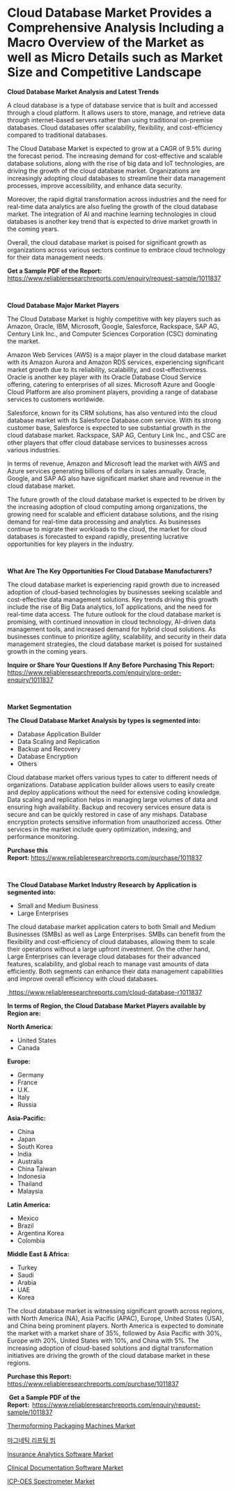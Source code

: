 <p><h1>Cloud Database Market Provides a Comprehensive Analysis Including a Macro Overview of the Market as well as Micro Details such as Market Size and Competitive Landscape</h1></p><p><strong>Cloud Database Market Analysis and Latest Trends</strong></p>
<p><p>A cloud database is a type of database service that is built and accessed through a cloud platform. It allows users to store, manage, and retrieve data through internet-based servers rather than using traditional on-premise databases. Cloud databases offer scalability, flexibility, and cost-efficiency compared to traditional databases.</p><p>The Cloud Database Market is expected to grow at a CAGR of 9.5% during the forecast period. The increasing demand for cost-effective and scalable database solutions, along with the rise of big data and IoT technologies, are driving the growth of the cloud database market. Organizations are increasingly adopting cloud databases to streamline their data management processes, improve accessibility, and enhance data security.</p><p>Moreover, the rapid digital transformation across industries and the need for real-time data analytics are also fueling the growth of the cloud database market. The integration of AI and machine learning technologies in cloud databases is another key trend that is expected to drive market growth in the coming years.</p><p>Overall, the cloud database market is poised for significant growth as organizations across various sectors continue to embrace cloud technology for their data management needs.</p></p>
<p><strong>Get a Sample PDF of the Report:&nbsp;</strong> <a href="https://www.reliableresearchreports.com/enquiry/request-sample/1011837">https://www.reliableresearchreports.com/enquiry/request-sample/1011837</a></p>
<p>&nbsp;</p>
<p><strong>Cloud Database Major Market Players</strong></p>
<p><p>The Cloud Database Market is highly competitive with key players such as Amazon, Oracle, IBM, Microsoft, Google, Salesforce, Rackspace, SAP AG, Century Link Inc., and Computer Sciences Corporation (CSC) dominating the market. </p><p>Amazon Web Services (AWS) is a major player in the cloud database market with its Amazon Aurora and Amazon RDS services, experiencing significant market growth due to its reliability, scalability, and cost-effectiveness. Oracle is another key player with its Oracle Database Cloud Service offering, catering to enterprises of all sizes. Microsoft Azure and Google Cloud Platform are also prominent players, providing a range of database services to customers worldwide.</p><p>Salesforce, known for its CRM solutions, has also ventured into the cloud database market with its Salesforce Database.com service. With its strong customer base, Salesforce is expected to see substantial growth in the cloud database market. Rackspace, SAP AG, Century Link Inc., and CSC are other players that offer cloud database services to businesses across various industries.</p><p>In terms of revenue, Amazon and Microsoft lead the market with AWS and Azure services generating billions of dollars in sales annually. Oracle, Google, and SAP AG also have significant market share and revenue in the cloud database market.</p><p>The future growth of the cloud database market is expected to be driven by the increasing adoption of cloud computing among organizations, the growing need for scalable and efficient database solutions, and the rising demand for real-time data processing and analytics. As businesses continue to migrate their workloads to the cloud, the market for cloud databases is forecasted to expand rapidly, presenting lucrative opportunities for key players in the industry.</p></p>
<p>&nbsp;</p>
<p><strong>What Are The Key Opportunities For Cloud Database Manufacturers?</strong></p>
<p><p>The cloud database market is experiencing rapid growth due to increased adoption of cloud-based technologies by businesses seeking scalable and cost-effective data management solutions. Key trends driving this growth include the rise of Big Data analytics, IoT applications, and the need for real-time data access. The future outlook for the cloud database market is promising, with continued innovation in cloud technology, AI-driven data management tools, and increased demand for hybrid cloud solutions. As businesses continue to prioritize agility, scalability, and security in their data management strategies, the cloud database market is poised for sustained growth in the coming years.</p></p>
<p><strong>Inquire or Share Your Questions If Any Before Purchasing This Report:</strong> <a href="https://www.reliableresearchreports.com/enquiry/pre-order-enquiry/1011837">https://www.reliableresearchreports.com/enquiry/pre-order-enquiry/1011837</a></p>
<p>&nbsp;</p>
<p><strong>Market Segmentation</strong></p>
<p><strong>The Cloud Database Market Analysis by types is segmented into:</strong></p>
<p><ul><li>Database Application Builder</li><li>Data Scaling and Replication</li><li>Backup and Recovery</li><li>Database Encryption</li><li>Others</li></ul></p>
<p><p>Cloud database market offers various types to cater to different needs of organizations. Database application builder allows users to easily create and deploy applications without the need for extensive coding knowledge. Data scaling and replication helps in managing large volumes of data and ensuring high availability. Backup and recovery services ensure data is secure and can be quickly restored in case of any mishaps. Database encryption protects sensitive information from unauthorized access. Other services in the market include query optimization, indexing, and performance monitoring.</p></p>
<p><strong>Purchase this Report:&nbsp;</strong><a href="https://www.reliableresearchreports.com/purchase/1011837">https://www.reliableresearchreports.com/purchase/1011837</a></p>
<p>&nbsp;</p>
<p><strong>The Cloud Database Market Industry Research by Application is segmented into:</strong></p>
<p><ul><li>Small and Medium Business</li><li>Large Enterprises</li></ul></p>
<p><p>The cloud database market application caters to both Small and Medium Businesses (SMBs) as well as Large Enterprises. SMBs can benefit from the flexibility and cost-efficiency of cloud databases, allowing them to scale their operations without a large upfront investment. On the other hand, Large Enterprises can leverage cloud databases for their advanced features, scalability, and global reach to manage vast amounts of data efficiently. Both segments can enhance their data management capabilities and improve overall efficiency with cloud databases.</p></p>
<p><a href="https://www.reliableresearchreports.com/cloud-database-r1011837">&nbsp;https://www.reliableresearchreports.com/cloud-database-r1011837</a></p>
<p><strong>In terms of Region, the Cloud Database Market Players available by Region are:</strong></p>
<p>
    <p> <strong> North America: </strong>
        <ul>
            <li>United States</li>
            <li>Canada</li>
        </ul>
        </p> 
    <p> <strong> Europe: </strong>
        <ul>
            <li>Germany</li>
            <li>France</li>
            <li>U.K.</li>
            <li>Italy</li>
            <li>Russia</li>
        </ul>
        </p> 
    <p> <strong> Asia-Pacific: </strong>
        <ul>
            <li>China</li>
            <li>Japan</li>
            <li>South Korea</li>
            <li>India</li>
            <li>Australia</li>
            <li>China Taiwan</li>
            <li>Indonesia</li>
            <li>Thailand</li>
            <li>Malaysia</li>
        </ul>
        </p> 
    <p> <strong> Latin America: </strong>
        <ul>
            <li>Mexico</li>
            <li>Brazil</li>
            <li>Argentina Korea</li>
            <li>Colombia</li>
        </ul>
        </p> 
    <p> <strong> Middle East & Africa: </strong>
        <ul>
            <li>Turkey</li>
            <li>Saudi</li>
            <li>Arabia</li>
            <li>UAE</li>
            <li>Korea</li>
        </ul>
    </p>
    </p>
<p><p>The cloud database market is witnessing significant growth across regions, with North America (NA), Asia Pacific (APAC), Europe, United States (USA), and China being prominent players. North America is expected to dominate the market with a market share of 35%, followed by Asia Pacific with 30%, Europe with 20%, United States with 10%, and China with 5%. The increasing adoption of cloud-based solutions and digital transformation initiatives are driving the growth of the cloud database market in these regions.</p></p>
<p><strong>Purchase this Report: </strong><a href="https://www.reliableresearchreports.com/purchase/1011837">https://www.reliableresearchreports.com/purchase/1011837</a></p>
<p>&nbsp;<strong>Get a Sample PDF of the Report:&nbsp;&nbsp;</strong><a href="https://www.reliableresearchreports.com/enquiry/request-sample/1011837">https://www.reliableresearchreports.com/enquiry/request-sample/1011837</a></p>
<p><strong></strong></p>
<p><p><a href="https://medium.com/@ransomohns/thermoforming-packaging-machines-market-trends-a-detailed-study-of-its-market-segmentation-and-a9d31f0a8ac3">Thermoforming Packaging Machines Market</a></p><p><a href="https://github.com/marufmohassin05/Market-Research-Report-List-2/blob/main/468541780171.md">마그네틱 리프팅 빔</a></p><p><a href="https://github.com/Chiragrp22/Market-Research-Report-List-5/blob/main/insurance-analytics-software-market.md">Insurance Analytics Software Market</a></p><p><a href="https://github.com/ofpaqrof92/Market-Research-Report-List-1/blob/main/clinical-documentation-software-market.md">Clinical Documentation Software Market</a></p><p><a href="https://medium.com/@lucas.russell0876/icp-oes-spectrometer-market-a-global-and-regional-analysis-2024-2031-133950bf0318">ICP-OES Spectrometer Market</a></p></p>